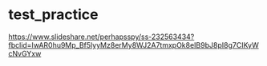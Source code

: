 # test_practice

https://www.slideshare.net/perhapsspy/ss-232563434?fbclid=IwAR0hu9Mp_Bf5lyyMz8erMy8WJ2A7tmxpOk8eIB9bJ8pI8g7CIKyWcNvGYxw

